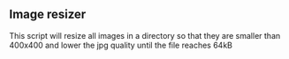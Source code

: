 ## Image resizer
This script will resize all images in a directory so that they are smaller than 400x400 and lower the jpg quality until the file reaches 64kB